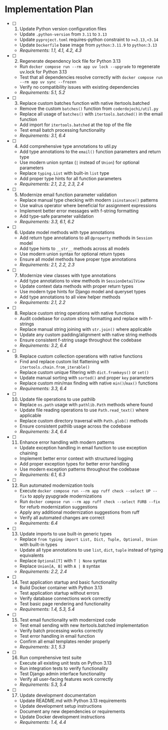 # Implementation Plan

- [ ] 1. Update Python version configuration files

  - Update `.python-version` from `3.11` to `3.13`
  - Update `pyproject.toml` requires-python constraint to `>=3.13,<3.14`
  - Update `Dockerfile` base image from `python:3.11.9` to `python:3.13`
  - _Requirements: 1.1, 4.1, 4.2, 4.3_

- [ ] 2. Regenerate dependency lock file for Python 3.13

  - Run `docker compose run --rm app uv lock --upgrade` to regenerate uv.lock for Python 3.13
  - Test that all dependencies resolve correctly with `docker compose run --rm app uv sync --frozen`
  - Verify no compatibility issues with existing dependencies
  - _Requirements: 5.1, 5.2_

- [ ] 3. Replace custom batches function with native itertools.batched

  - Remove the custom `batches()` function from `coderdojochi/util.py`
  - Replace all usage of `batches()` with `itertools.batched()` in the email function
  - Add import for `itertools.batched` at the top of the file
  - Test email batch processing functionality
  - _Requirements: 3.1, 6.4_

- [ ] 4. Add comprehensive type annotations to util.py

  - Add type annotations to the `email()` function parameters and return type
  - Use modern union syntax (`|` instead of `Union`) for optional parameters
  - Replace `typing.List` with built-in `list` type
  - Add proper type hints for all function parameters
  - _Requirements: 2.1, 2.2, 2.3, 2.4_

- [ ] 5. Modernize email function parameter validation

  - Replace manual type checking with modern `isinstance()` patterns
  - Use walrus operator where beneficial for assignment expressions
  - Implement better error messages with f-string formatting
  - Add type-safe parameter validation
  - _Requirements: 3.3, 6.1, 6.2_

- [ ] 6. Update model methods with type annotations

  - Add return type annotations to all `@property` methods in `Session` model
  - Add type hints to `__str__` methods across all models
  - Use modern union syntax for optional return types
  - Ensure all model methods have proper type annotations
  - _Requirements: 2.1, 2.2, 2.3_

- [ ] 7. Modernize view classes with type annotations

  - Add type annotations to view methods in `SessionDetailView`
  - Update context data methods with proper return types
  - Use modern type hints for Django model and queryset types
  - Add type annotations to all view helper methods
  - _Requirements: 2.1, 2.2_

- [ ] 8. Replace custom string operations with native functions

  - Audit codebase for custom string formatting and replace with f-strings
  - Replace manual string joining with `str.join()` where applicable
  - Update any custom padding/alignment with native string methods
  - Ensure consistent f-string usage throughout the codebase
  - _Requirements: 3.2, 6.4_

- [ ] 9. Replace custom collection operations with native functions

  - Find and replace custom list flattening with `itertools.chain.from_iterable()`
  - Replace custom unique filtering with `dict.fromkeys()` or `set()`
  - Update manual sorting with `sorted()` and proper `key` parameters
  - Replace custom min/max finding with native `min()`/`max()` functions
  - _Requirements: 3.3, 6.4_

- [ ] 10. Update file operations to use pathlib

  - Replace `os.path` usage with `pathlib.Path` methods where found
  - Update file reading operations to use `Path.read_text()` where applicable
  - Replace custom directory traversal with `Path.glob()` methods
  - Ensure consistent pathlib usage across the codebase
  - _Requirements: 3.4, 6.4_

- [ ] 11. Enhance error handling with modern patterns

  - Update exception handling in email function to use exception chaining
  - Implement better error context with structured logging
  - Add proper exception types for better error handling
  - Use modern exception patterns throughout the codebase
  - _Requirements: 6.1, 6.3_

- [ ] 12. Run automated modernization tools

  - Execute `docker compose run --rm app ruff check --select UP --fix` to apply pyupgrade modernizations
  - Run `docker compose run --rm app ruff check --select FURB --fix` for refurb modernization suggestions
  - Apply any additional modernization suggestions from ruff
  - Verify all automated changes are correct
  - _Requirements: 6.4_

- [ ] 13. Update imports to use built-in generic types

  - Replace `from typing import List, Dict, Tuple, Optional, Union` with built-in types
  - Update all type annotations to use `list`, `dict`, `tuple` instead of typing equivalents
  - Replace `Optional[T]` with `T | None` syntax
  - Replace `Union[A, B]` with `A | B` syntax
  - _Requirements: 2.2, 2.4_

- [ ] 14. Test application startup and basic functionality

  - Build Docker container with Python 3.13
  - Test application startup without errors
  - Verify database connections work correctly
  - Test basic page rendering and functionality
  - _Requirements: 1.4, 5.3, 5.4_

- [ ] 15. Test email functionality with modernized code

  - Test email sending with new itertools.batched implementation
  - Verify batch processing works correctly
  - Test error handling in email function
  - Confirm all email templates render properly
  - _Requirements: 3.1, 5.3_

- [ ] 16. Run comprehensive test suite

  - Execute all existing unit tests on Python 3.13
  - Run integration tests to verify functionality
  - Test Django admin interface functionality
  - Verify all user-facing features work correctly
  - _Requirements: 5.3, 5.4_

- [ ] 17. Update development documentation
  - Update README.md with Python 3.13 requirements
  - Update development setup instructions
  - Document any new dependencies or requirements
  - Update Docker development instructions
  - _Requirements: 1.4, 4.4_
